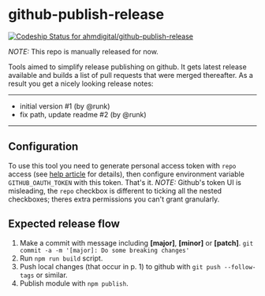 # github-publish-release

[![Codeship Status for ahmdigital/github-publish-release](https://app.codeship.com/projects/fa578ea0-0226-0138-345f-6ebc63c4dece/status?branch=master)](https://app.codeship.com/projects/378227)

*NOTE:* This repo is manually released for now.

Tools aimed to simplify release publishing on github. It gets latest release available and builds a list of pull
requests that were merged thereafter. As a result you get a nicely looking release notes:

-----

- initial version #1 (by @runk)
- fix path, update readme #2 (by @runk)

-----

## Configuration

To use this tool you need to generate personal access token with `repo` access (see
[help article](https://help.github.com/articles/creating-an-access-token-for-command-line-use/) for details), then
configure environment variable `GITHUB_OAUTH_TOKEN` with this token. That's it.
*NOTE:* Github's token UI is misleading, the `repo` checkbox is different to ticking all the nested checkboxes; theres extra permissions you can't grant granularly.

## Expected release flow

1. Make a commit with message including **[major]**, **[minor]** or **[patch]**. `git commit -a -m '[major]: Do some breaking changes'`
2. Run `npm run build` script.
4. Push local changes (that occur in p. 1) to github with `git push --follow-tags` or similar.
5. Publish module with `npm publish`.
